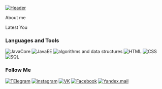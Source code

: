 [![Header](https://github.com/hikarin8/hikarin8/blob/main/accets/208440%20(1).gif)](https://vk.com/hikarin.none)

About me

Latest You

### Languages and Tools
![JavaCore](https://img.shields.io/badge/-JavaCore-090909?style=for-the-badge&logo=Java&logoColor=FFFF00)
![JavaEE](https://img.shields.io/badge/-Java.EE-090909?style=for-the-badge&logo=Java&logoColor=FFFF00)
![algorithms and data structures](https://img.shields.io/badge/-algorithms-090909?style=for-the-badge&logo=algorithms&logoColor=FF0000)
![HTML](https://img.shields.io/badge/-HTML-090909?style=for-the-badge&logo=HTML&logoColor=FF0000)
![CSS](https://img.shields.io/badge/-css-090909?style=for-the-badge&logo=css&logoColor=FF0000)
![SQL](https://img.shields.io/badge/-SQL-090909?style=for-the-badge&logo=mySQL&logoColor=FFFF00)

### Follow Me

[![TElegram](https://img.shields.io/badge/-telegram-090909?style=for-the-badge&logo=TElegram&logoColor=FF0000)](https://t.me/DanilRise)
[![instagram](https://img.shields.io/badge/-instagram-090909?style=for-the-badge&logo=instagram)](https://www.instagram.com/danil_rise/?hl=ru)
[![VK](https://img.shields.io/badge/-Vkontakte-090909?style=for-the-badge&logo=vk)](https://vk.com/hikarin.none)
[![Facebook](https://img.shields.io/badge/-Facebook-090909?style=for-the-badge&logo=Facebook)](https://www.facebook.com/danil.rise.33)
[![Yandex.mail](https://img.shields.io/badge/-Mail-090909?style=for-the-badge&logo=yandex)](hikarin.none@yandex.ru)
